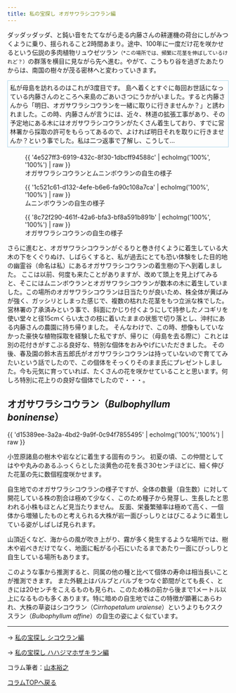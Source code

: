 ```yaml
---
title: 私の宝探し オガサワラシコウラン編
---
```

ダッダッダッダ、と鈍い音をたてながら走る内藤さんの耕運機の荷台にしがみつくように乗り、揺られること2時間あまり。途中、100年に一度だけ花を咲かせるという伝説の多肉植物リュウゼツラン<small>（*この場所では、頻繁に花茎を伸ばしているけれど？）</small>の群落を横目に見ながら先へ進む。やがて、こうもり谷を過ぎたあたりからは、南国の樹々が茂る密林へと変わっていきます。

<div style="border: solid 1px #aad4eb; padding: 5px;">私が母島を訪れるのはこれが3度目です。
島へ着くとすぐに毎回お世話になっている内藤さんのところへ来島のごあいさつにうかがいました。すると内藤さんから「明日、オガサワラシコウランを一緒に取りに行きませんか？」と誘われました。この時、内藤さんが言うには、近々、林道の拡張工事があり、その予定地にある木にはオガサワラシコウランがたくさん着生しており、すでに営林署から採取の許可をもらってあるので、よければ明日それを取りに行きませんか？という事でした。私は二つ返事で了解し、こうして…</div>

<figure>
{{ '4e527ff3-6919-432c-8f30-1dbcff94588c' | echoImg('100%', '100%') | raw }}
<figcaption>オガサワラシコウランとムニンボウランの自生の様子</figcaption>
</figure>

<figure>
{{ '1c521c61-d132-4efe-b6e6-fa90c108a7ca' | echoImg('100%', '100%') | raw }}
<figcaption>ムニンボウランの自生の様子</figcaption>
</figure>

<figure style="max-width: 500px;">
{{ '8c72f290-461f-42a6-bfa3-bf8a591b891b' | echoImg('100%', '100%') | raw }}
<figcaption>オガサワラシコウランの自生の様子</figcaption>
</figure>

さらに進むと、オガサワラシコウランがぐるりと巻き付くように着生している大木の下をくぐりぬけ、しばらくすると、私が過去にとても恐い体験をした目的地の幽霊谷（命名は私）にあるオガサワラシコウランの着生樹の下へ到着しました。
ここは以前、何度も来たことがありますが、改めて頭上を見上げてみると、そこにはムニンボウランとオガサワラシコウランが数本の木に着生していました。この場所のオガサワラシコウランは日当たりが良いため、株全体が黄ばみが強く、ガッシリとしまった感じで、複数の枯れた花茎をもつ立派な株でした。営林署の了承済みという事で、斜面にかじり付くようにして持参したノコギリを使い堂々と径15cmくらい太さの枝に着いたままの状態で切り落とし、沖村にある内藤さんの農園に持ち帰りました。
そんなわけで、この時、想像もしていなかった豪快な植物採取を経験した私ですが、帰りに（母島を去る際に）これとは別の花付きがすこぶる良好な、特別な個体をおみやげにいただきました。
その後、春及園の鈴木吉五郎氏がオガサワラシコウランは持っていないので育ててみたいという話でしたので、この個体をそっくりそのまま氏にプレゼントしました。今も元気に育っていれば、たくさんの花を咲かせていることと思います。何しろ特別に花上りの良好な個体でしたので・・・。

オガサワラシコウラン（_Bulbophyllum boninense_）
--

{{ 'd15389ee-3a2a-4bd2-9a9f-0c94f7855495' | echoImg('100%','100%') | raw }}

小笠原諸島の樹木や岩などに着生する固有のラン。
初夏の頃、この仲間としてはやや丸みのあるふっくらとした淡黄色の花を長さ30センチほどに、細く伸びた花茎の先に数個程度咲かせます。

自生地でのオガサワラシコウランの様子ですが、全体の数量（自生数）に対して開花している株の割合は極めて少なく、このため種子から発芽し、生長したと思われる小株もほとんど見当たりません。
反面、栄養繁殖率は極めて高く、一個体から増殖したものと考えられる大株が岩一面びっしりとはびこるように着生している姿がしばしば見られます。

山頂近くなど、海からの風が吹き上がり、霧が多く発生するような場所では、樹木や岩ぺきだけでなく、地面に転がる小石にいたるまであたり一面にびっしりと自生している場所もあります。

このような事から推測すると、同属の他の種と比べて個体の寿命は相当長いことが推測できます。
また外観上はバルブとバルブをつなぐ節間がとても長く、ときには20センチをこえるものも見られ、このため株の前から後まで1メートル以上になるものも多くあります。特に暗めの自生地ではこの特徴が顕著にあらわれ、大株の草姿はシコウラン（_Cirrhopetalum uraiense_）というよりもクスクスラン（_Bulbophyllum affine_）の自生の姿によく似ています。<hr />

→ [私の宝探し シコウラン編](news/adventure_for_shikouran)

→ [私の宝探し ハハジマホザキラン編](news/adventure_for_hahazimahozakiran)

コラム筆者：[山本裕之](/columns/authors/yamamoto_hiroshi)

[コラムTOPへ戻る](news/list?tag=Column)
